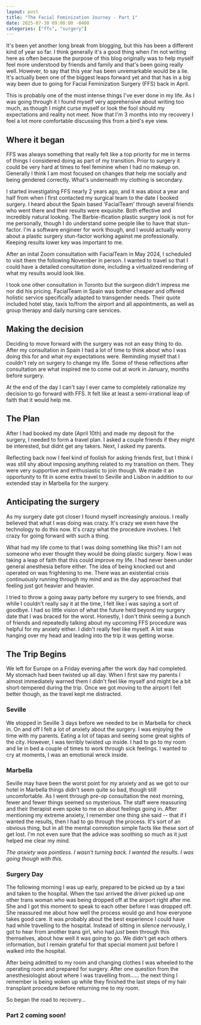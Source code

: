 ```yaml
---
layout: post
title: "The Facial Feminization Journey - Part 1"
date: 2025-07-30 09:00:00 -0400
categories: ["ffs", "surgery"]
---
```


It's been yet another long break from blogging, but this has been a different kind of year so far. I think generally it's a good thing when I'm not writing here as often because the purpose of this blog originally was to help myself feel more understood by friends and family and that's been going really well. However, to say that this year has been unremarkable would be a lie. It's actually been one of the biggest leaps forward yet and that has in a big way been due to going for Facial Feminization Surgery (FFS) back in April.

This is probably one of the most intense things I've ever done in my life. As I was going through it I found myself very apprehensive about writing too much, as though I might curse myself or look the fool should my expectations and reality not meet. Now that I'm 3 months into my recovery I feel a lot more comfortable discussing this from a bird's eye view.

## Where it began
FFS was always something that really felt like a top priority for me in terms of things I considered doing as part of my transition. Prior to surgery it could be very hard at times to feel feminine when I had no makeup on. Generally I think I am most focused on changes that help me socially and being gendered correctly. What's underneath my clothing is secondary. 

I started investigating FFS nearly 2 years ago, and it was about a year and half from when I first contacted my surgical team to the date I booked surgery. I heard about the Spain based 'FacialTeam' through several friends who went there and their results were exquisite. Both effective and incredibly natural looking. The Barbie-ification plastic surgery look is not for me personally, though I do understand some people like to have that stun-factor. I'm a software engineer for work though, and I would actually worry about a plastic surgery stun-factor working against me professionally. Keeping results lower key was important to me. 

After an inital Zoom consultation with FacialTeam in May 2024, I scheduled to visit them the following November in person. I wanted to travel so that I could have a detailed consultation done, including a virtualized rendering of what my results would look like.

I took one other consultation in Toronto but the surgeon didn't impress me nor did his pricing. FacialTeam in Spain was bother cheaper and offered holistic service specifically adapted to transgender needs. Their quote included hotel stay, taxis to/from the airport and all appointments, as well as group therapy and daily nursing care services.

## Making the decision
Deciding to move forward with the surgery was not an easy thing to do. After my consultation in Spain I had a lot of time to think about who I was doing this for and what my expectations were. Reminding myself that I couldn't rely on surgery to change my life. Some of these reflections after consultation are what inspired me to come out at work in January, months before surgery.

At the end of the day I can't say I ever came to completely rationalize my decision to go forward with FFS. It felt like at least a semi-irrational leap of faith that it would help me.

## The Plan
After I had booked my date (April 10th) and made my deposit for the surgery, I needed to form a travel plan. I asked a couple friends if they might be interested, but didnt get any takers. Next, I asked my parents.

Reflecting back now I feel kind of foolish for asking friends first, but I think I was still shy about imposing anything related to my transition on them. They were very supportive and enthusiastic to join though. We made it an opportunity to fit in some extra travel to Seville and Lisbon in addition to our extended stay in Marbella for the surgery.

## Anticipating the surgery
As my surgery date got closer I found myself increasingly anxious. I really believed that what I was doing was crazy. It's crazy we even have the technology to do this now. It's crazy what the procedure involves. I felt crazy for going forward with such a thing. 

What had my life come to that I was doing something like this? I am not someone who ever thought they would be doing plastic surgery. Now I was taking a leap of faith that this could improve my life. I had never been under general anesthesia before either. The idea of being knocked out and operated on was frightening to me. There was an existential crisis continuously running through my mind and as the day approached that feeling just got heavier and heavier.

I tried to throw a going away party before my surgery to see friends, and while I couldn't really say it at the time, I felt like I was saying a sort of goodbye. I had so little vision of what the future held beyond my surgery date that I was braced for the worst. Honestly, I don't think seeing a bunch of friends and repeatedly talking about my upcoming FFS procedure was helpful for my anxiety either. I didn't really feel like myself. A lot was hanging over my head and leading into the trip it was getting worse.

## The Trip Begins
We left for Europe on a Friday evening after the work day had completed. My stomach had been twisted up all day. When I first saw my parents I almost immediately warned them I didn't feel like myself and might be a bit short-tempered during the trip. Once we got moving to the airport I felt better though, as the travel kept me distracted.

### Seville
We stopped in Seville 3 days before we needed to be in Marbella for check in. On and off I felt a lot of anxiety about the surgery. I was enjoying the time with my parents. Eating a lot of tapas and seeing some great sights of the city. However, I was terribly twisted up inside. I had to go to my room and lie in bed a couple of times to work through sick feelings. I wanted to cry at moments, I was an emotional wreck inside.

### Marbella
Seville may have been the worst point for my anxiety and as we got to our hotel in Marbella things didn't seem quite so bad, though still uncomfortable. As I went through pre-op consultation the next morning, fewer and fewer things seemed so mysterious. The staff were reassuring and their therapist even spoke to me on about feelings going in. After mentioning my extreme anxiety, I remember one thing she said -- that if I wanted the results, then I had to go through the process. It's sort of an obvious thing, but in all the mental commotion simple facts like these sort of get lost. I'm not even sure that the advice was soothing so much as it just helped me clear my mind. 

_The anxiety was pointless. I wasn't turning back. I wanted the results. I was going though with this._

### Surgery Day
The following morning I was up early, prepared to be picked up by a taxi and taken to the hospital. When the taxi arrived the driver picked up one other trans woman who was being dropped off at the airport right after me. She and I got this moment to speak to each other before I was dropped off. She reassured me about how well the process would go and how everyone takes good care. It was probably about the best experience I could have had while travelling to the hospital. Instead of sitting in silence nervously, I got to hear from another trans girl, who had *just* been through this themselves, about how well it was going to go. We didn't get each others information, but I remain grateful for that special moment just before I walked into the hospital.

After being admitted to my room and changing clothes I was wheeled to the operating room and prepared for surgery. After one question from the anesthesiologist about where I was travelling from...... the next thing I remember is being woken up while they finished the last steps of my hair transplant procedure before returning me to my room.

So began the road to recovery...

### Part 2 coming soon!